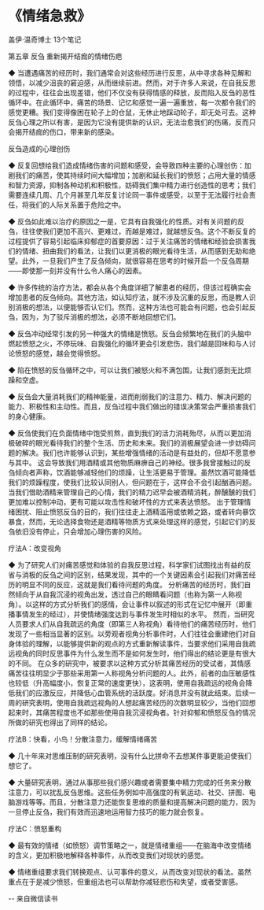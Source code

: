 # 《情绪急救》

盖伊·温奇博士
13个笔记

第五章 反刍 重新揭开结痂的情绪伤疤

◆ 当遭遇痛苦的经历时，我们通常会对这些经历进行反思，从中寻求各种见解和领悟，以减少沮丧的窘迫感，从而继续前进。然而，对于许多人来说，在自我反思的过程中，往往会出现差错，他们不仅没有获得情感的释放，反而陷入反刍的恶性循环中。在此循环中，痛苦的场景、记忆和感觉一遍一遍重放，每一次都令我们的感觉更糟。我们变得像困在轮子上的仓鼠，无休止地踩动轮子，却无处可去。这种反刍心理之所以有害，是因为它没有提供新的认识，无法治愈我们的伤痛，反而只会揭开结痂的伤口，带来新的感染。

反刍造成的心理创伤

◆ 反复回想给我们造成情绪伤害的问题和感受，会导致四种主要的心理创伤：加剧我们的痛苦，使其持续时间大幅增加；加剧和延长我们的愤怒；占用大量的情感和智力资源，抑制各种动机和积极性，妨碍我们集中精力进行创造性的思考；我们需要连续几周、几个月甚至几年反复讨论同一事件或感受，以至于无法履行社会责任，将我们的人际关系置于危险之中。

◆ 反刍如此难以治疗的原因之一是，它具有自我强化的性质。对有关问题的反刍，往往使我们更加不高兴、更难过，而越是难过，就越想反刍。这个不断反复的过程提供了容易引起临床抑郁症的首要原因：过于关注痛苦的情绪和经验会损害我们的情绪、扭曲我们的看法，让我们以更消极的眼光看待生活，从而感到无助和绝望。此外，一旦我们产生了反刍倾向，就很容易在思考的时候开启一个反刍周期——即使那一刻并没有什么令人痛心的因素。

◆ 许多传统的治疗方法，都会从各个角度详细了解患者的经历，但该过程确实会增加患者的反刍倾向。其他方法，如认知疗法，就不涉及沉重的反思，而是教人识别消极的想法，以便能够否认它们。然而，这种方法也可能会有问题，也会引起反刍，因为，为了驳斥消极的想法，必须不断地回想它们。

◆ 反刍冲动经常引发的另一种强大的情绪是愤怒。反刍会频繁地在我们的头脑中燃起愤怒之火，不停玩味、自我强化的循环更会引发悲伤，我们越是回味和与人讨论愤怒的感觉，越会觉得愤怒。

◆ 陷在愤怒的反刍循环之中，可以让我们被怒火和不满包围，让我们感到无比烦躁和空虚。

◆ 反刍会大量消耗我们的精神能量，进而削弱我们的注意力、精力、解决问题的能力、积极性和主动性。而且，反刍过程中我们做出的错误决策常会严重损害我们的身心健康。

◆ 反刍使我们在负面情绪中饱受煎熬，直到我们的活力消耗殆尽，从而以更加消极破碎的眼光看待我们的整个生活、历史和未来。我们的消极展望会进一步妨碍问题的解决。我们也许能够认识到，某些增强情绪的活动是有益处的，但却不愿意参与其中。
这会导致我们用酒精或其他物质麻痹自己的神经。很多我曾接触过的反刍倾向者声称，饮酒能够减轻他们的烦躁，让生活更易于管理。虽然饮酒可能降低我们的烦躁程度，使我们比较认同别人，但问题在于，这样会不会引起酗酒问题。当我们借助酒精来管理自己的心情，我们的精力迟早会被酒精消耗，醉醺醺的我们更加难以控制冲动，更有可能以攻击性和破坏性的方式来表达愤怒。
出于管理情绪困扰、阻止愤怒反刍的目的，我们往往走上酒精滥用或依赖之路，或者转向暴饮暴食，然而，无论选择食物还是酒精等物质方式来处理这样的感觉，引起它们的反刍依旧没有停止，只会增加心理伤害的风险。

疗法A：改变视角

◆ 为了研究人们对痛苦感觉和体验的自我反思过程，科学家们试图找出有益的反省与消极的反刍之间的区别，结果发现，其中的一个关键因素会引起我们对痛苦经历的明显不同的反应，这就是我们看待问题的角度。
分析痛苦的经历时，我们自然倾向于从自我沉浸的视角出发，透过自己的眼睛看问题（也称为第一人称视角）。以这样的方式分析我们的感情，会让事件以叙述的形式在记忆中展开（即重播事情发生的经过），并使情绪强度达到与事件发生时相似的水平。
然而，当研究人员要求人们从自我疏远的角度（即第三人称视角）看待他们的痛苦经历时，他们发现了一些相当显著的区别。以旁观者视角分析事件时，人们往往会重建他们对自身体验的理解，以能够提供新的观点的方式重新解读事件，当要求他们采用自我疏远视角的同时反思事件为什么发生而不是如何发生时，他们得出的结论更是有很大的不同。
在众多的研究中，被要求以这种方式分析其痛苦经历的受试者，其情感痛苦往往明显少于那些采用第一人称视角分析问题的人。此外，前者的血压敏感性也较低（升高幅度小，恢复正常的速度更快），这表明，使用自我疏远的视角会降低我们的应激反应，并降低心血管系统的活跃度。好消息并没有就此结束。后续一周的研究表明，使用自我疏远视角的人想起痛苦经历的次数明显较少，当他们回想起来时，其痛苦程度也不如那些使用自我沉浸视角者。针对抑郁和愤怒反刍的情况所做的研究也得出了同样的结论。

疗法B：快看，小鸟！分散注意力，缓解情绪痛苦

◆ 几十年来对思维压制的研究表明，没有什么比拼命不去想某件事更能迫使我们想它了。

◆ 大量研究表明，通过从事那些我们感兴趣或者需要集中精力完成的任务来分散注意力，可以扰乱反刍思维。这些任务例如中高强度的有氧运动、社交、拼图、电脑游戏等等。而且，分散注意力还能恢复思维的质量和提高解决问题的能力，因为一旦停止反刍，我们有效而迅速地运用智力技巧的能力就会恢复。

疗法C：愤怒重构

◆ 最有效的情绪（如愤怒）调节策略之一，就是情绪重组——在脑海中改变情绪的含义，更加积极地解释各种事件，从而改变我们对现状的感觉。

◆ 情绪重组要求我们转换观点、认可事件的意义，从而改变对现状的看法。虽然重点在于是减少愤怒，但重组法也可以帮助你减轻悲伤和失望，或者受害感。

-- 来自微信读书
